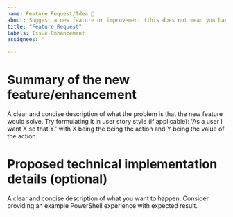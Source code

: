 ```yaml
---
name: Feature Request/Idea 🚀
about: Suggest a new feature or improvement (this does not mean you have to implement it)
title: "Feature Request"
labels: Issue-Enhancement
assignees: ''

---
```


# Summary of the new feature/enhancement

A clear and concise description of what the problem is that the new feature would solve.
Try formulating it in user story style (if applicable):
'As a user I want X so that Y.' with X being the being the action and Y being the value of the action.

# Proposed technical implementation details (optional)

A clear and concise description of what you want to happen.
Consider providing an example PowerShell experience with expected result.
